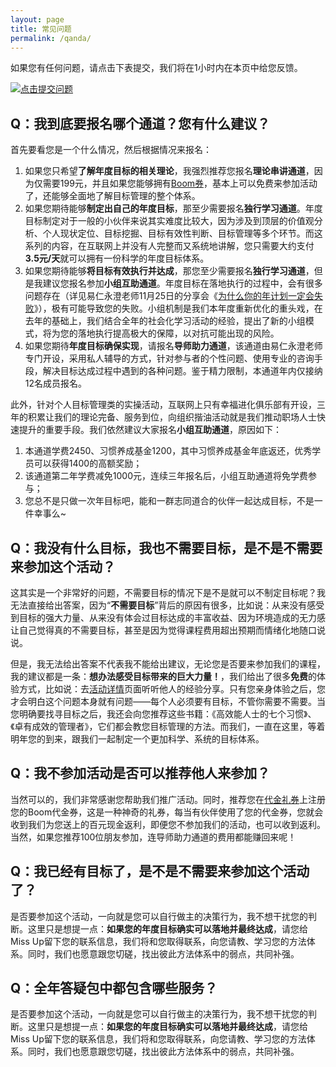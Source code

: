 ```yaml
---
layout: page
title: 常见问题
permalink: /qanda/
---
```


如果您有任何问题，请点击下表提交，我们将在1小时内在本页中给您反馈。

[![点击提交问题](http://77fm42.com1.z0.glb.clouddn.com/web-qa.png)](mailto:ceo@runwith.cc)

## Q：我到底要报名哪个通道？您有什么建议？

首先要看您是一个什么情况，然后根据情况来报名：

1. 如果您只希望**了解年度目标的相关理论**，我强烈推荐您报名**理论串讲通道**，因为仅需要199元，并且如果您能够拥有[Boom券](http://nianmubiao.com/djq/)，基本上可以免费来参加活动了，还能够全面地了解目标管理的整个体系。
2. 如果您期待能够**制定出自己的年度目标**，那至少需要报名**独行学习通道**。年度目标制定对于一般的小伙伴来说其实难度比较大，因为涉及到顶层的价值观分析、个人现状定位、目标挖掘、目标有效性判断、目标管理等多个环节。而这系列的内容，在互联网上并没有人完整而又系统地讲解，您只需要大约支付**3.5元/天**就可以拥有一份科学的年度目标体系。
3. 如果您期待能够**将目标有效执行并达成**，那您至少需要报名**独行学习通道**，但是我建议您报名参加**小组互助通道**。年度目标在落地执行的过程中，会有很多问题存在（详见易仁永澄老师11月25日的分享会《[为什么你的年计划一定会失败](http://nianmubiao.com/activity/)》），极有可能导致您的失败。小组机制是我们本年度重新优化的重头戏，在去年的基础上，我们结合全年的社会化学习活动的经验，提出了新的小组模式，将为您的落地执行提高极大的保障，以对抗可能出现的风险。
4. 如果您期待**年度目标确保实现**，请报名**导师助力通道**，该通道由易仁永澄老师专门开设，采用私人辅导的方式，针对参与者的个性问题、使用专业的咨询手段，解决目标达成过程中遇到的各种问题。鉴于精力限制，本通道年内仅接纳12名成员报名。

此外，针对个人目标管理类的实操活动，互联网上只有幸福进化俱乐部有开设，三年的积累让我们的理论完备、服务到位，向组织揩油活动就是我们推动职场人士快速提升的重要手段。我们依然建议大家报名**小组互助通道**，原因如下：
1. 本通道学费2450、习惯养成基金1200，其中习惯养成基金年底返还，优秀学员可以获得1400的高额奖励；
2. 该通道第二年学费减免1000元，连续三年报名后，小组互助通道将免学费参与；
3. 您总不是只做一次年目标吧，能和一群志同道合的伙伴一起达成目标，不是一件幸事么~

## Q：我没有什么目标，我也不需要目标，是不是不需要来参加这个活动？

这其实是一个非常好的问题，不需要目标的情况下是不是就可以不制定目标呢？我无法直接给出答案，因为“**不需要目标**”背后的原因有很多，比如说：从来没有感受到目标的强大力量、从来没有体会过目标达成的丰富收益、因为环境造成的无力感让自己觉得真的不需要目标，甚至是因为觉得课程费用超出预期而情绪化地随口说说。

但是，我无法给出答案不代表我不能给出建议，无论您是否要来参加我们的课程，我的建议都是一条：**想办法感受目标带来的巨大力量！**，我们给出了很多**免费**的体验方式，比如说：去[活动详情](http://nianmubiao.com/activity/)页面听听他人的经验分享。只有您亲身体验之后，您才会明白这个问题本身就有问题——每个人必须要有目标，不管你需要不需要。当您明确要找寻目标之后，我还会向您推荐这些书籍：《高效能人士的七个习惯》、《卓有成效的管理者》，它们都会教您目标管理的方法。而我们，一直在这里，等着明年您的到来，跟我们一起制定一个更加科学、系统的目标体系。


## Q：我不参加活动是否可以推荐他人来参加？

当然可以的，我们非常感谢您帮助我们推广活动。同时，推荐您在[代金礼券](http://nianmubiao.com/djq/)上注册您的Boom代金券，这是一种神奇的礼券，每当有伙伴使用了您的代金券，您就会收到我们为您送上的百元现金返利，即便您不参加我们的活动，也可以收到返利。当然，如果您推荐100位朋友参加，连导师助力通道的费用都能赚回来呢！

## Q：我已经有目标了，是不是不需要来参加这个活动了？

是否要参加这个活动，一向就是您可以自行做主的决策行为，我不想干扰您的判断。这里只是想提一点：**如果您的年度目标确实可以落地并最终达成**，请您给Miss Up留下您的联系信息，我们将和您取得联系，向您请教、学习您的方法体系。同时，我们也愿意跟您切磋，找出彼此方法体系中的弱点，共同补强。

## Q：全年答疑包中都包含哪些服务？



是否要参加这个活动，一向就是您可以自行做主的决策行为，我不想干扰您的判断。这里只是想提一点：**如果您的年度目标确实可以落地并最终达成**，请您给Miss Up留下您的联系信息，我们将和您取得联系，向您请教、学习您的方法体系。同时，我们也愿意跟您切磋，找出彼此方法体系中的弱点，共同补强。
